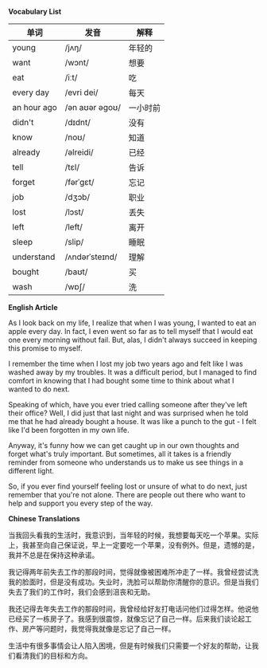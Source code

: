 **Vocabulary List**

| 单词 | 发音 | 解释 |
|------|------|------|
| young | /jʌŋ/ | 年轻的 |
| want | /wɔnt/ | 想要 |
| eat | /iːt/ | 吃 |
| every day | /evri dei/ | 每天 |
| an hour ago | /ən aʊər əɡoʊ/ | 一小时前 |
| didn't | /dɪdnt/ | 没有 |
| know | /noʊ/ | 知道 |
| already | /əlreidi/ | 已经 |
| tell | /tɛl/ | 告诉 |
| forget | /fərˈɡɛt/ | 忘记 |
| job | /dʒɔb/ | 职业 |
| lost | /lɔst/ | 丢失 |
| left | /left/ | 离开 |
| sleep | /slip/ | 睡眠 |
| understand | /ʌndərˈsteɪnd/ | 理解 |
| bought | /baʊt/ | 买 |
| wash | /wɒʃ/ | 洗 |

**English Article**

As I look back on my life, I realize that when I was young, I wanted to eat an apple every day. In fact, I even went so far as to tell myself that I would eat one every morning without fail. But, alas, I didn't always succeed in keeping this promise to myself.

I remember the time when I lost my job two years ago and felt like I was washed away by my troubles. It was a difficult period, but I managed to find comfort in knowing that I had bought some time to think about what I wanted to do next.

Speaking of which, have you ever tried calling someone after they've left their office? Well, I did just that last night and was surprised when he told me that he had already bought a house. It was like a punch to the gut - I felt like I'd been forgotten in my own life.

Anyway, it's funny how we can get caught up in our own thoughts and forget what's truly important. But sometimes, all it takes is a friendly reminder from someone who understands us to make us see things in a different light.

So, if you ever find yourself feeling lost or unsure of what to do next, just remember that you're not alone. There are people out there who want to help and support you every step of the way.

**Chinese Translations**

当我回头看我的生活时，我意识到，当年轻的时候，我想要每天吃一个苹果。实际上，我甚至向自己保证说，早上一定要吃一个苹果，没有例外。但是，遗憾的是，我并不总是在保持这种承诺。

我记得两年前失去工作的那段时间，觉得就像被困难所冲走了一样。我曾经尝试洗我的脸面时，但是没有成功。失业时，洗脸可以帮助你清醒你的意识。但是当我们失去了我们的工作时，我们会感到沮丧和无助。

我还记得去年失去工作的那段时间，我曾经给好友打电话问他们过得怎样。他说他已经买了一栋房子了。我感到很震惊，就像忘记了自己一样。后来我们谈论起工作、房产等问题时，我觉得我就像是忘记了自己一样。

生活中有很多事情会让人陷入困境，但是有时候我们只需要一个好友的帮助，让我们看清我们的目标和方向。